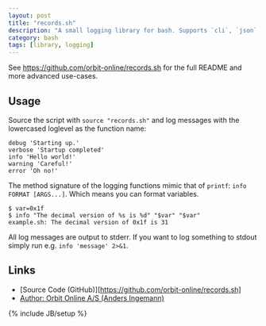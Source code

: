 ```yaml
---
layout: post
title: "records.sh"
description: "A small logging library for bash. Supports `cli`, `json`, `logfmt`, and custom formats. Integrates with journald and Github actions."
category: bash
tags: [library, logging]
---
```


See https://github.com/orbit-online/records.sh for the full README and more
advanced use-cases.

## Usage

Source the script with `source "records.sh"` and log messages with the
lowercased loglevel as the function name:

```
debug 'Starting up.'
verbose 'Startup completed'
info 'Hello world!'
warning 'Careful!'
error 'Oh no!'
```

The method signature of the logging functions mimic that of `printf`:
`info FORMAT [ARGS...]`. Which means you can format variables.

```
$ var=0x1f
$ info "The decimal version of %s is %d" "$var" "$var"
example.sh: The decimal version of 0x1f is 31
```

All log messages are output to stderr. If you want to log something to stdout
simply run e.g. `info 'message' 2>&1`.

## Links

- [Source Code (GitHub)][https://github.com/orbit-online/records.sh]
- [Author: Orbit Online A/S (Anders Ingemann)](https://orbit.online)

{% include JB/setup %}

